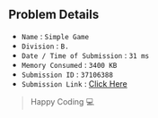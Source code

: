 ## Problem Details 
 
- `Name`                      : `Simple Game`
- `Division`                  : `B.`
- `Date / Time of Submission` : `31 ms`
- `Memory Consumed`           : `3400 KB`
- `Submission ID`             : `37106388`
- `Submission Link`           : [Click Here](http://codeforces.com/contest/570/submission/37106388)

> Happy Coding   :computer: